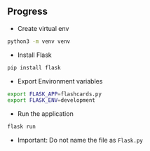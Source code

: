 ## Progress
- Create virtual env
```bash
python3 -m venv venv
```
- Install Flask
```bash
pip install flask
```
- Export Environment variables
```bash
export FLASK_APP=flashcards.py 
export FLASK_ENV=development
```
- Run the application 
```bash
flask run
```
- Important:
Do not name the file as 
```Flask.py```